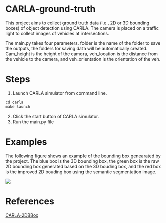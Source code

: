 # CARLA-ground-truth

This project aims to collect ground truth data (i.e., 2D or 3D bounding boxes) of object detection using CARLA. The camera is placed on a traffic light to collect images of vehicles at intersections. 

The main.py takes four parameters. folder is the name of the folder to save the outputs, the folders for saving data will be automatically created. Cam_height is the height of the camera, veh_location is the distance from the vehicle to the camera, and veh_orientation is the orientation of the veh. 


# Steps
1. Launch CARLA simulator from command line.
```
cd carla
make launch
```
2. Click the start button of CARLA simulator.
3. Run the main.py file

# Examples

The following figure shows an example of the bounding box genearated by the project. The blue box is the 3D bounding box, the green box is the raw 2D bounding box generated based on the 3D bouding box, and the red box is the improved 2D bouding box using the semantic segmentation image.

![](https://github.com/PeiLi-Sandman/CARLA-ground-truth/tree/main/imgs/yolo_6_11_10.png)


# References

[CARLA-2DBBox](https://github.com/MukhlasAdib/CARLA-2DBBox)